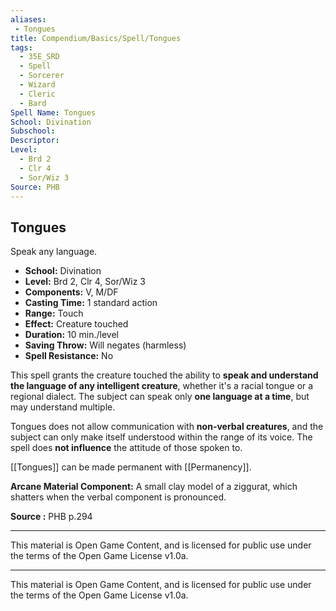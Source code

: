 ```yaml
---
aliases:
 - Tongues
title: Compendium/Basics/Spell/Tongues
tags:  
  - 35E_SRD  
  - Spell  
  - Sorcerer  
  - Wizard  
  - Cleric  
  - Bard  
Spell Name: Tongues
School: Divination
Subschool: 
Descriptor: 
Level:
  - Brd 2
  - Clr 4
  - Sor/Wiz 3
Source: PHB
---
```


## Tongues

Speak any language.

- **School:** Divination  
- **Level:** Brd 2, Clr 4, Sor/Wiz 3  
- **Components:** V, M/DF  
- **Casting Time:** 1 standard action  
- **Range:** Touch  
- **Effect:** Creature touched  
- **Duration:** 10 min./level  
- **Saving Throw:** Will negates (harmless)  
- **Spell Resistance:** No  

This spell grants the creature touched the ability to **speak and understand the language of any intelligent creature**, whether it's a racial tongue or a regional dialect. The subject can speak only **one language at a time**, but may understand multiple.

Tongues does not allow communication with **non-verbal creatures**, and the subject can only make itself understood within the range of its voice. The spell does **not influence** the attitude of those spoken to.

[[Tongues]] can be made permanent with [[Permanency]].

**Arcane Material Component:** A small clay model of a ziggurat, which shatters when the verbal component is pronounced.


**Source :** PHB p.294

---

This material is Open Game Content, and is licensed for public use under  
the terms of the Open Game License v1.0a.

---

This material is Open Game Content, and is licensed for public use under the terms of the Open Game License v1.0a.

